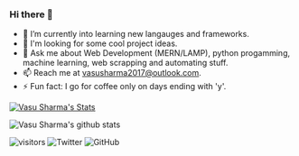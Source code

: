 ### Hi there 👋
- 🔭 I’m currently into learning new langauges and frameworks.
- 🌱 I'm looking for some cool project ideas.
- 💬 Ask me about Web Development (MERN/LAMP), python progamming, machine learning, web scrapping and automating stuff.
- 📫 Reach me at vasusharma2017@outlook.com.
- ⚡ Fun fact: I go for coffee only on days ending with 'y'.

<a href="https://github.com/kishanpatel22">
  <img align="center" src="https://github-readme-stats.vercel.app/api/top-langs/?username=vasusharma7&hide=c%2B%2B,c,html&title_color=6aa6f8&text_color=8a919a&icon_color=6aa6f8&bg_color=0e1116" alt="Vasu Sharma's Stats" />
</a>


![Vasu Sharma's github stats](https://github-readme-stats.vercel.app/api?username=vasusharma7&theme=dark&count_private=true&include_all_commits=true)

![visitors](https://visitor-badge.laobi.icu/badge?page_id=vasusharma7.vasusharma7)
![Twitter](https://shields.io/twitter/follow/sharma_vasu_7?label=Follow)
![GitHub](https://shields.io/github/followers/vasusharma7?label=Follow)


